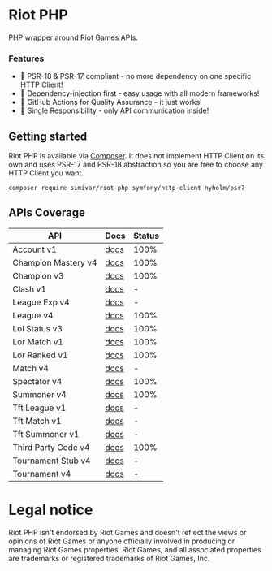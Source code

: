 # Riot PHP
PHP wrapper around Riot Games APIs. 

### Features
- 🎉 PSR-18 & PSR-17 compliant - no more dependency on one specific HTTP Client!
- 🎉 Dependency-injection first - easy usage with all modern frameworks! 
- 🎉 GitHub Actions for Quality Assurance - it just works!
- 🎉 Single Responsibility - only API communication inside!

## Getting started
Riot PHP is available via [Composer](https://getcomposer.org/). It does not implement HTTP Client on its own
and uses PSR-17 and PSR-18 abstraction so you are free to choose any HTTP Client you want. 

```
composer require simivar/riot-php symfony/http-client nyholm/psr7
```

## APIs Coverage
| API                  | Docs                                                              | Status | 
| -------------------- | ----------------------------------------------------------------- | ------ |
| Account v1           | [docs](https://developer.riotgames.com/apis#account-v1)           | 100%   |
| Champion Mastery v4  | [docs](https://developer.riotgames.com/apis#champion-mastery-v4)  | 100%   |
| Champion v3          | [docs](https://developer.riotgames.com/apis#champion-v3)          | 100%   |
| Clash v1             | [docs](https://developer.riotgames.com/apis#clash-v1)             | -      |
| League Exp v4        | [docs](https://developer.riotgames.com/apis#league-exp-v4)        | -      |
| League v4            | [docs](https://developer.riotgames.com/apis#league-v4)            | 100%   |
| Lol Status v3        | [docs](https://developer.riotgames.com/apis#lol-status-v3)        | 100%   |
| Lor Match v1         | [docs](https://developer.riotgames.com/apis#lor-match-v1)         | 100%   |
| Lor Ranked v1        | [docs](https://developer.riotgames.com/apis#lor-ranked-v1)        | 100%   |
| Match v4             | [docs](https://developer.riotgames.com/apis#match-v4)             | -      |
| Spectator v4         | [docs](https://developer.riotgames.com/apis#spectator-v4)         | 100%   |
| Summoner v4          | [docs](https://developer.riotgames.com/apis#summoner-v4)          | 100%   |
| Tft League v1        | [docs](https://developer.riotgames.com/apis#tft-league-v1)        | -      |
| Tft Match v1         | [docs](https://developer.riotgames.com/apis#tft-match-v1)         | -      |
| Tft Summoner v1      | [docs](https://developer.riotgames.com/apis#tft-summoner-v1)      | -      |
| Third Party Code v4  | [docs](https://developer.riotgames.com/apis#third-party-code-v4)  | 100%   |
| Tournament Stub v4   | [docs](https://developer.riotgames.com/apis#tournament-stub-v4)   | -      |
| Tournament v4        | [docs](https://developer.riotgames.com/apis#tournament-v4)        | -      |

# Legal notice
Riot PHP isn't endorsed by Riot Games and doesn't reflect the views or opinions of Riot Games or anyone officially 
involved in producing or managing Riot Games properties. Riot Games, and all associated properties are trademarks 
or registered trademarks of Riot Games, Inc.
